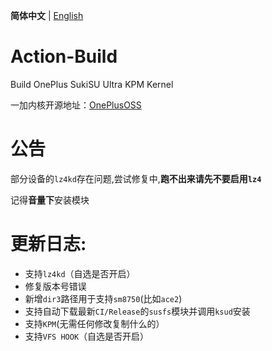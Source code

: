 **简体中文** | [English](README-en.md)
 
# Action-Build
Build OnePlus SukiSU Ultra KPM Kernel
 
一加内核开源地址：[OnePlusOSS](https://github.com/OnePlusOSS/kernel_manifest)
 
# 公告
部分设备的``lz4kd``存在问题,尝试修复中,**跑不出来请先不要启用``lz4``**
 
记得**音量下**安装模块
 
# 更新日志:
- 支持```lz4kd```（自选是否开启）
- 修复版本号错误
- 新增```dir3```路径用于支持```sm8750```(比如```ace2```)
- 支持自动下载最新```CI/Release```的```susfs```模块并调用```ksud```安装
- 支持```KPM```(无需任何修改复制什么的）
- 支持```VFS HOOK```（自选是否开启）